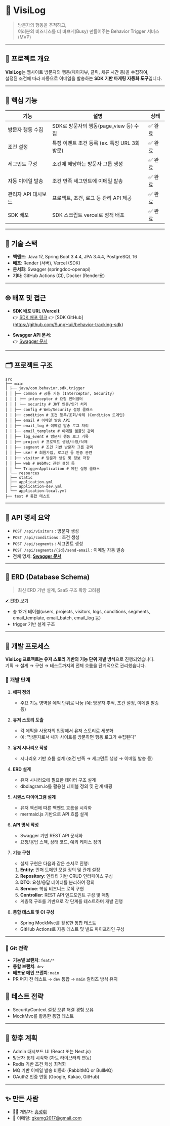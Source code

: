 # 🏅 VisiLog

> 방문자의 행동을 추적하고,  
> 여러분의 비즈니스를 더 바쁘게(Busy) 만들어주는 Behavior Trigger 서비스 (MVP)

---

## 🧠 프로젝트 개요

**VisiLog**는 웹사이트 방문자의 행동(페이지뷰, 클릭, 체류 시간 등)을 수집하여,  
설정된 조건에 따라 자동으로 이메일을 발송하는 **SDK 기반 마케팅 자동화 도구**입니다.

---

## 📌 핵심 기능

| 기능 | 설명 | 상태 |
|------|------|------|
| 방문자 행동 수집 | SDK로 방문자의 행동(page_view 등) 수집 | ✅ 완료 |
| 조건 설정 | 특정 이벤트 조건 등록 (ex. 특정 URL 3회 방문) | ✅ 완료 |
| 세그먼트 구성 | 조건에 해당하는 방문자 그룹 생성 | ✅ 완료 |
| 자동 이메일 발송 | 조건 만족 세그먼트에 이메일 발송 | ✅ 완료 |
| 관리자 API 대시보드 | 프로젝트, 조건, 로그 등 관리 API 제공 | ✅ 완료 |
| SDK 배포 | SDK 스크립트 vercel로 정적 배포 | ✅ 완료 |

---

## 🚀 기술 스택

- **백엔드**: Java 17, Spring Boot 3.4.4, JPA 3.4.4, PostgreSQL 16
- **배포**: Render (서버), Vercel (SDK)
- **문서화**: Swagger (springdoc-openapi)
- **기타**: GitHub Actions (CI), Docker (Render용)

---

## 🌐 배포 및 접근

- **SDK 배포 URL (Vercel)**:  
  👉 [SDK 배포 링크](https://behavior-tracking-sdk.vercel.app/sdk.js)
  👉 [SDK GitHub] (https://github.com/SungHuii/behavior-tracking-sdk)


- **Swagger API 문서**:  
  👉 [Swagger 문서](https://sdk-behavior-trigger-mvp.onrender.com/swagger-ui/index.html)

---

## 🗂️ 프로젝트 구조

```
src
├── main
│ ├── java/com.behavior.sdk.trigger
│ │ ├── common # 공통 기능 (Interceptor, Security)
│ │ │ ├── interceptor # 요청 인터셉터
│ │ │ └── security # JWT 인증/인가 처리
│ │ ├── config # Web/Security 설정 클래스
│ │ ├── condition # 조건 등록/조회/삭제 (Condition 도메인)
│ │ ├── email # 이메일 발송 API
│ │ ├── email_log # 이메일 발송 로그 처리
│ │ ├── email_template # 이메일 템플릿 관리
│ │ ├── log_event # 방문자 행동 로그 기록
│ │ ├── project # 프로젝트 생성/수정/삭제
│ │ ├── segment # 조건 기반 방문자 그룹 관리
│ │ ├── user # 회원가입, 로그인 등 인증 관련
│ │ ├── visitor # 방문자 생성 및 정보 저장
│ │ ├── web # WebMvc 관련 설정 등
│ │ └── TriggerApplication # 메인 실행 클래스
│ └── resources
│ ├── static
│ ├── application.yml
│ ├── application-dev.yml
│ └── application-local.yml
├── test # 통합 테스트
```

---

## 📑 API 명세 요약

- `POST /api/visitors` : 방문자 생성
- `POST /api/conditions` : 조건 생성
- `POST /api/segments` : 세그먼트 생성
- `POST /api/segments/{id}/send-email` : 이메일 자동 발송
- 전체 명세: **[Swagger 문서](https://sdk-behavior-trigger-mvp.onrender.com/swagger-ui/index.html)**

---

## 🧩 ERD (Database Schema)

> 최신 ERD 기반 설계, SaaS 구조 확장 고려됨

[✔ ERD 보기](https://dbdiagram.io/d/sdk-behavior-trigger-mvp-67fb965b4f7afba184664689)

- 총 12개 테이블(users, projects, visitors, logs, conditions, segments, email_template, email_batch, email_log 등)
- trigger 기반 설계 구조

---

## 🔄 개발 프로세스

**VisiLog 프로젝트는 유저 스토리 기반의 기능 단위 개발 방식**으로 진행되었습니다.  
기획 → 설계 → 구현 → 테스트까지의 전체 흐름을 단계적으로 관리했습니다.

### 📌 개발 단계

1. **에픽 정의**
    - 주요 기능 영역을 에픽 단위로 나눔 (예: 방문자 추적, 조건 설정, 이메일 발송 등)

2. **유저 스토리 도출**
    - 각 에픽을 사용자의 입장에서 유저 스토리로 세분화
    - 예: "방문자로서 내가 사이트를 방문하면 행동 로그가 수집된다"

3. **유저 시나리오 작성**
    - 시나리오 기반 흐름 설계 (조건 만족 → 세그먼트 생성 → 이메일 발송 등)

4. **ERD 설계**
    - 유저 시나리오에 필요한 데이터 구조 설계
    - dbdiagram.io를 활용한 테이블 정의 및 관계 매핑

5. **시퀀스 다이어그램 설계**
    - 유저 액션에 따른 백엔드 흐름을 시각화
    - mermaid.js 기반으로 API 흐름 설계

6. **API 명세 작성**
    - Swagger 기반 REST API 문서화
    - 요청/응답 스펙, 상태 코드, 예외 케이스 정의

7. **기능 구현**
   - 실제 구현은 다음과 같은 순서로 진행:
    1) **Entity**: 먼저 도메인 모델 정의 및 관계 설정
    2) **Repository**: 엔티티 기반 CRUD 인터페이스 구성
    3) **DTO**: 요청/응답 데이터를 분리하여 정의
    4) **Service**: 핵심 비즈니스 로직 구현
    5) **Controller**: REST API 엔드포인트 구성 및 매핑
    - 계층적 구조를 기반으로 각 단계를 테스트하며 개발 진행

8. **통합 테스트 및 CI 구성**
    - Spring MockMvc를 활용한 통합 테스트
    - GitHub Actions로 자동 테스트 및 빌드 파이프라인 구성

---

### 🔀 Git 전략

- **기능별 브랜치**: `feat/*`
- **통합 브랜치**: `dev`
- **배포용 메인 브랜치**: `main`
- PR 머지 전 테스트 → `dev` 통합 → `main` 릴리즈 방식 유지



## 🧪 테스트 전략

- SecurityContext 설정 오류 해결 경험 보유
- MockMvc를 활용한 통합 테스트

---

## 🙌 향후 계획

- Admin 대시보드 UI (React 또는 Next.js)
- 방문자 통계 시각화 (차트 라이브러리 연동)
- Redis 기반 조건 캐싱 최적화
- MQ 기반 이메일 발송 비동화 (RabbitMQ or BullMQ)
- OAuth2 인증 연동 (Google, Kakao, GitHub)


---

## ✨ 만든 사람

- 👨‍💻 개발자: [홍성휘](https://github.com/SungHuii)
- 📧 이메일: gkemg2017@gmail.com
